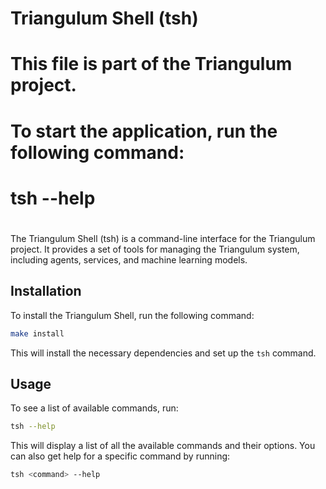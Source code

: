 # Triangulum Shell (tsh)
#
# This file is part of the Triangulum project.
#
# To start the application, run the following command:
#
# tsh --help
#

The Triangulum Shell (tsh) is a command-line interface for the Triangulum
project. It provides a set of tools for managing the Triangulum system,
including agents, services, and machine learning models.

## Installation

To install the Triangulum Shell, run the following command:

```bash
make install
```

This will install the necessary dependencies and set up the `tsh` command.

## Usage

To see a list of available commands, run:

```bash
tsh --help
```

This will display a list of all the available commands and their options.
You can also get help for a specific command by running:

```bash
tsh <command> --help
```
